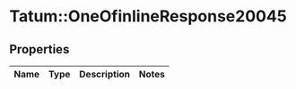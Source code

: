 # Tatum::OneOfinlineResponse20045

## Properties
Name | Type | Description | Notes
------------ | ------------- | ------------- | -------------

